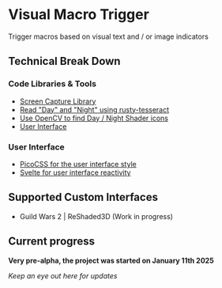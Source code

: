 # Visual Macro Trigger

Trigger macros based on visual text and / or image indicators

## Technical Break Down

### Code Libraries & Tools

- [Screen Capture Library](https://github.com/nashaofu/xcap)
- [Read "Day" and "Night" using rusty-tesseract](https://github.com/thomasgruebl/rusty-tesseract)
- [Use OpenCV to find Day / Night Shader icons](https://github.com/twistedfall/opencv-rust)
- [User Interface](https://v2.tauri.app/)

### User Interface

- [PicoCSS for the user interface style](https://picocss.com/)
- [Svelte for user interface reactivity](https://svelte.dev/)

## Supported Custom Interfaces

- Guild Wars 2 | ReShaded3D (Work in progress)

## Current progress

**Very pre-alpha, the project was started on January 11th 2025**

*Keep an eye out here for updates*